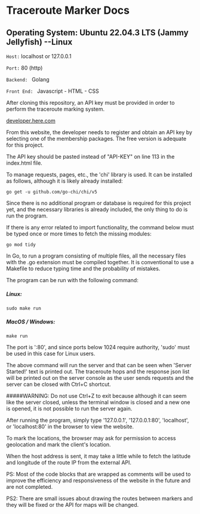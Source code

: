 # Traceroute Marker Docs

## Operating System: Ubuntu 22.04.3 LTS (Jammy Jellyfish)  --Linux
`Host:` localhost or 127.0.0.1

`Port:` 80 (http)

`Backend: ` Golang

`Front End: ` Javascript - HTML - CSS

After cloning this repository, an API key must be provided in order to perform the traceroute marking system.

[developer.here.com](https://)

From this website, the developer needs to register and obtain an API key by selecting one of the membership packages. The free version is adequate for this project.

The API key should be pasted instead of "API-KEY" on line 113 in the index.html file.

To manage requests, pages, etc., the 'chi' library is used. It can be installed as follows, although it is likely already installed:

`go get -u github.com/go-chi/chi/v5`

Since there is no additional program or database is required for this project yet, and the necessary libraries is already included, the only thing to do is run the program.

If there is any error related to import functionality, the command below must be typed once or more times to fetch the missing modules:

`go mod tidy`

In Go, to run a program consisting of multiple files, all the necessary files with the .go extension must be compiled together. It is conventional to use a Makefile to reduce typing time and the probability of mistakes.

The program can be run with the following command:

##### Linux:
`sudo make run`

##### MacOS / Windows:
`make run`


The port is ':80', and since ports below 1024 require authority, 'sudo' must be used in this case for Linux users.

The above command will run the server and that can be seen when 'Server Started!' text is printed out. The traceroute hops and the response json list will be printed out on the server console as the user sends requests and the server can be closed with Ctrl+C shortcut.

#####WARNING: Do not use Ctrl+Z to exit because although it can seem like the server closed, unless the terminal window is closed and a new one is opened, it is not possible to run the server again.

After running the program, simply type '127.0.0.1', '127.0.0.1:80', 'localhost', or 'localhost:80' in the browser to view the website.

To mark the locations, the browser may ask for permission to access geolocation and mark the client's location.

When the host address is sent, it may take a little while to fetch the latitude and longitude of the route IP from the external API.

PS: Most of the code blocks that are wrapped as comments will be used to improve the efficiency and responsiveness of the website in the future and are not completed.

PS2: There are small issues about drawing the routes between markers and they will be fixed or the API for maps will be changed.
